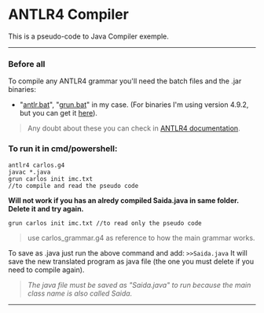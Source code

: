 # ANTLR4 Compiler
This is a pseudo-code to Java Compiler exemple.
- --

### Before all
To compile any ANTLR4 grammar you'll need the batch files and the .jar binaries:
- "<a href="https://github.com/carlxd9/CodeTraining/blob/master/Java/Compilador/antlr4.bat">antlr.bat</a>", "<a href="https://github.com/carlxd9/CodeTraining/blob/master/Java/Compilador/grun.bat">grun.bat</a>" in my case. (For binaries I'm using version 4.9.2, but you can get it <a href="https://www.antlr.org/download/antlr-4.9.2-complete.jar" target="_blank">here</a>). 
> Any doubt about these you can check in  <a href="https://github.com/antlr/antlr4/blob/master/doc/getting-started.md#windows" target="_blank">ANTLR4 documentation</a>.

### To run it in cmd/powershell:
```
antlr4 carlos.g4
javac *.java
grun carlos init imc.txt 
//to compile and read the pseudo code
```
<b>Will not work if you has an alredy compiled Saida.java in same folder. Delete it and try again.</b>

```
grun carlos init imc.txt //to read only the pseudo code
```

> use carlos_grammar.g4 as reference to how the main grammar works.

To save as .java just run the above command and add: ```>>Saida.java```
It will save the new translated program as java file (the one you must delete if you need to compile again).
> <i>The java file must be saved as "Saida.java" to run because the main class name is also called Saida.</i>
- --